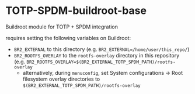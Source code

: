 # TOTP-SPDM-buildroot-base
Buildroot module for TOTP + SPDM integration

requires setting the following variables on Buildroot:
- `BR2_EXTERNAL`  to this directory (e.g. `BR2_EXTERNAL=/home/user/this_repo/`)
- `BR2_ROOTFS_OVERLAY` to the `rootfs-overlay` directory in this repository (e.g. `BR2_ROOTFS_OVERLAY=$(BR2_EXTERNAL_TOTP_SPDM_PATH)/rootfs-overlay`
  -  alternatively, during `menuconfig`, set System configurations -> Root filesystem overlay directories to `$(BR2_EXTERNAL_TOTP_SPDM_PATH)/rootfs-overlay`
